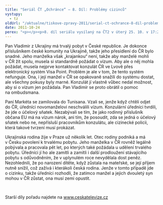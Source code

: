 ```yaml
---
title: "Seriál ČT „Ochránce“ – 8. Díl: Problémy cizinců"
vystupy:
  - tz
oldUrl: "/aktualne/tiskove-zpravy-2011/serial-ct-ochrance-8-dil-problemy-cizincu-1"
date: 2011-10-24
perex: "<p></p><p>8. díl seriálu vysílaný na ČT2 v úterý 25. 10. v 17:20 hod a v repríze ve středu 26. 10. v 9:35 se bude věnovat problémů cizinců, pro něž se Česká republika stala novým domovem. Pracují zde, platí daně, vychovávají své děti a mnohdy musí těžce bojovat s úřady. </p>"
---
```


<!-- imported from the old website -->

<p>Pan Vladimir z Ukrajiny má trvalý pobyt v České republice. Je dokonce příslušníkem české komunity na Ukrajině, takže jeho přesídlení do ČR bylo snadné. Jeho manželka však „krajankou“ není, takže aby manželé mohli v ČR žít spolu, musela si standardně požádat o vízum. Aby ale o něj mohla požádat, musela nejprve kontaktovat konzulát ČR ve Lvově přes elektronický systém Visa Point. Problém je ale v tom, že tento systém nefunguje. Ona, i její manžel v ČR se opakovaně snažili do systému dostat, ale všechny pokusy byly marné. Konzulát jí vlastně vůbec nedal možnost, aby si o vízum jen požádala. Pan Vladimír se proto obrátil o pomoc na ombudsmana. </p><p>Paní Markéta se zamilovala do Tunisana. Vzali se, jenže když chtěli odjet do ČR, úředníci novomanželovi neschválili vízum. Konzulární úředníci tvrdili, že jde o účelový sňatek. Nezabývali se tím, že jako rodinný příslušník občana EU má na vízum nárok, ani tím, že posoudit, zda se jedná o účelový sňatek nebo ne, nepřísluší pracovníkům konzulátu, ale cizinecké policii, která takové tvrzení musí prokázat.</p><p>Ukrajinská rodina žije v Praze už několik let. Otec rodiny podniká a má v Česku povolení k trvalému pobytu. Jeho manželka v ČR rovněž legálně pobývala a pracovala pět let, po kterých také požádala u udělení trvalého pobytu. Úředníci jí ho ale zamítli a zamítli i další prodloužení stávajícího pobytu s odůvodněním, že v uplynulém roce nevydělala dost peněz. Nezohlednili, že po narození dítěte, když zůstala na mateřské, se její příjem nutně snížil, což zažívá i kterákoli česká rodina. Jenže v tomto případě jde o cizinku, takže úředníci rozhodli, že zatímco manžel a jejich dvouletý syn mohou v ČR zůstat, ona musí zemi opustit.</p><p> </p><p>Starší díly pořadu najdete na <a title="Otevření do nového okna" href="http://www.ceskatelevize.cz/" target="_blank">www.ceskatelevize.cz</a>  </p>
